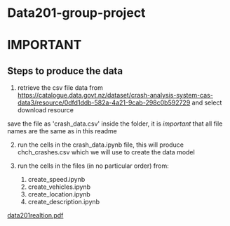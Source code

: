 # Data201-group-project

# **IMPORTANT** 

## Steps to produce the data

1) retrieve the csv file data from https://catalogue.data.govt.nz/dataset/crash-analysis-system-cas-data3/resource/0dfd1ddb-582a-4a21-9cab-298c0b592729 
and select download resource

 save the file as 'crash_data.csv' inside the folder, it is *important* that all file names are the same as in this readme

2) run the cells in the crash_data.ipynb file, this will produce chch_crashes.csv which we will use to create the data model 

3) run the cells in the files (in no particular order) from:
    1) create_speed.ipynb
    2) create_vehicles.ipynb
    3) create_location.ipynb
    4) create_description.ipynb



[data201realtion.pdf](https://github.com/Cambo9p/Data201-group-project/files/9795705/data201realtion.pdf)
